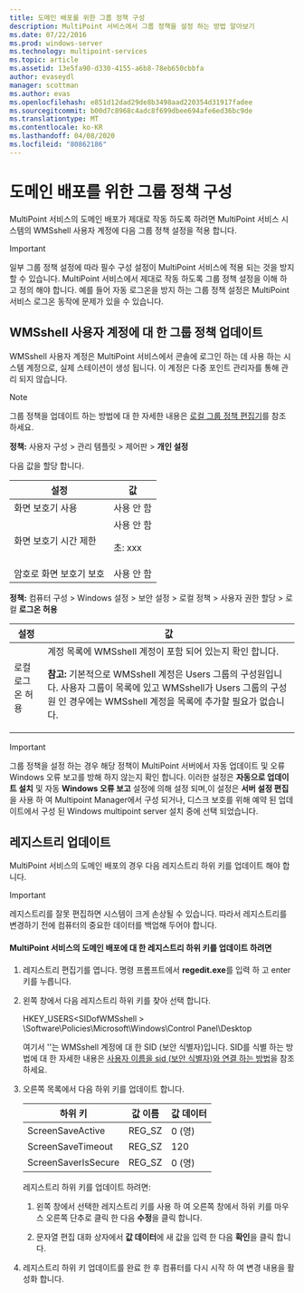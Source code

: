 ```yaml
---
title: 도메인 배포를 위한 그룹 정책 구성
description: MultiPoint 서비스에서 그룹 정책을 설정 하는 방법 알아보기
ms.date: 07/22/2016
ms.prod: windows-server
ms.technology: multipoint-services
ms.topic: article
ms.assetid: 13e5fa90-d330-4155-a6b8-78eb650cbbfa
author: evaseydl
manager: scottman
ms.author: evas
ms.openlocfilehash: e851d12dad29de8b3498aad220354d31917fadee
ms.sourcegitcommit: b00d7c8968c4adc8f699dbee694afe6ed36bc9de
ms.translationtype: MT
ms.contentlocale: ko-KR
ms.lasthandoff: 04/08/2020
ms.locfileid: "80862186"
---
```

# <a name="configure-group-policies-for-a-domain-deployment"></a>도메인 배포를 위한 그룹 정책 구성
MultiPoint 서비스의 도메인 배포가 제대로 작동 하도록 하려면 MultiPoint 서비스 시스템의 WMSshell 사용자 계정에 다음 그룹 정책 설정을 적용 합니다.  
  
> [!IMPORTANT]  
> 일부 그룹 정책 설정에 따라 필수 구성 설정이 MultiPoint 서비스에 적용 되는 것을 방지할 수 있습니다. MultiPoint 서비스에서 제대로 작동 하도록 그룹 정책 설정을 이해 하 고 정의 해야 합니다. 예를 들어 자동 로그온을 방지 하는 그룹 정책 설정은 MultiPoint 서비스 로그온 동작에 문제가 있을 수 있습니다.  
  
## <a name="update-group-policies-for-the-wmsshell-user-account"></a>WMSshell 사용자 계정에 대 한 그룹 정책 업데이트 
WMSshell 사용자 계정은 MultiPoint 서비스에서 콘솔에 로그인 하는 데 사용 하는 시스템 계정으로, 실제 스테이션이 생성 됩니다. 이 계정은 다중 포인트 관리자를 통해 관리 되지 않습니다.
  
> [!NOTE]  
> 그룹 정책을 업데이트 하는 방법에 대 한 자세한 내용은 [로컬 그룹 정책 편집기](https://technet.microsoft.com/library/dn265982.aspx)를 참조 하세요.  
  
**정책:** 사용자 구성 > 관리 템플릿 > 제어판 > **개인 설정**  
  
다음 값을 할당 합니다.  
  
|설정|값|  
|-----------|----------|  
|화면 보호기 사용|사용 안 함|  
|화면 보호기 시간 제한|사용 안 함<p>초: xxx|  
|암호로 화면 보호기 보호|사용 안 함|  
  
**정책:** 컴퓨터 구성 > Windows 설정 > 보안 설정 > 로컬 정책 > 사용자 권한 할당 > 로컬 **로그온 허용**  
  
|설정|값|  
|-----------|----------|  
|로컬 로그온 허용|계정 목록에 WMSshell 계정이 포함 되어 있는지 확인 합니다.<p>**참고:** 기본적으로 WMSshell 계정은 Users 그룹의 구성원입니다. 사용자 그룹이 목록에 있고 WMSshell가 Users 그룹의 구성원 인 경우에는 WMSshell 계정을 목록에 추가할 필요가 없습니다.|  
  
> [!IMPORTANT]  
> 그룹 정책을 설정 하는 경우 해당 정책이 MultiPoint 서버에서 자동 업데이트 및 오류 Windows 오류 보고를 방해 하지 않는지 확인 합니다. 이러한 설정은 **자동으로 업데이트 설치** 및 자동 **Windows 오류 보고** 설정에 의해 설정 되며,이 설정은 **서버 설정 편집**을 사용 하 여 Multipoint Manager에서 구성 되거나, 디스크 보호를 위해 예약 된 업데이트에서 구성 된 Windows multipoint server 설치 중에 선택 되었습니다.  
  
## <a name="update-the-registry"></a>레지스트리 업데이트  
MultiPoint 서비스의 도메인 배포의 경우 다음 레지스트리 하위 키를 업데이트 해야 합니다.  
  
> [!IMPORTANT]  
> 레지스트리를 잘못 편집하면 시스템이 크게 손상될 수 있습니다. 따라서 레지스트리를 변경하기 전에 컴퓨터의 중요한 데이터를 백업해 두어야 합니다.  
  
#### <a name="to-update-registry-subkeys-for-a-domain-deployment-of-multipoint-services"></a>MultiPoint 서비스의 도메인 배포에 대 한 레지스트리 하위 키를 업데이트 하려면  
  
1.  레지스트리 편집기를 엽니다. 명령 프롬프트에서 **regedit.exe**를 입력 하 고 enter 키를 누릅니다.  
  
2.  왼쪽 창에서 다음 레지스트리 하위 키를 찾아 선택 합니다.  
  
    HKEY_USERS\<SIDofWMSshell > \Software\Policies\Microsoft\Windows\Control Panel\Desktop  
  
    여기서 '<SIDofWMSshell>'는 WMSshell 계정에 대 한 SID (보안 식별자)입니다. SID를 식별 하는 방법에 대 한 자세한 내용은 [사용자 이름을 sid (보안 식별자)와 연결 하는 방법](https://support.microsoft.com/kb/154599)을 참조 하세요.  
  
3.  오른쪽 목록에서 다음 하위 키를 업데이트 합니다.  
  
    |하위 키|값 이름|값 데이터|  
    |----------|--------------|--------------|  
    |ScreenSaveActive|REG_SZ|0 (영)|  
    |ScreenSaveTimeout|REG_SZ|120|  
    |ScreenSaverIsSecure|REG_SZ|0 (영)|  
  
    레지스트리 하위 키를 업데이트 하려면:  
  
    1.  왼쪽 창에서 선택한 레지스트리 키를 사용 하 여 오른쪽 창에서 하위 키를 마우스 오른쪽 단추로 클릭 한 다음 **수정**을 클릭 합니다.  
  
    2.  문자열 편집 대화 상자에서 **값 데이터**에 새 값을 입력 한 다음 **확인**을 클릭 합니다.  
  
4.  레지스트리 하위 키 업데이트를 완료 한 후 컴퓨터를 다시 시작 하 여 변경 내용을 활성화 합니다. 
